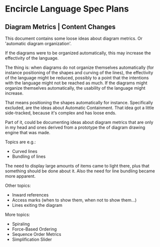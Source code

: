 Encircle Language Spec Plans
============================

Diagram Metrics | Content Changes
---------------------------------

This document contains some loose ideas about diagram metrics. Or 'automatic diagram organization'.

If the diagrams were to be organized automatically, this may increase the effectivity of the language.

The thing is: when diagrams do not organize themselves automatically (for instance positioning of the shapes and curving of the lines), the effectivity of the language might be reduced, possibly to a point that the intentions with the language might not be reached as much. If the diagrams might organize themselves automatically, the usability of the language might increase.

That means positioning the shapes automatically for instance. Specifically excluded, are the ideas about Automatic Containment. That idea got a little side-tracked, because it's complex and has loose ends.

Part of it, could be documenting ideas about diagram metrics that are only in my head and ones derived from a prototype the of diagram drawing engine that was made.

Topics are e.g.:

- Curved lines
- Bundling of lines

The need to display large amounts of items came to light there, plus that something should be done about it.
Also the need for line bundling became more apparent.

Other topics:

- Inward references
- Access marks (when to show them, when not to show them...)
- Lines exiting the diagram

More topics:

- Spiraling
- Force-Based Ordering
- Sequence Order Metrics
- Simplification Slider